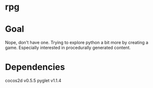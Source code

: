 rpg
===
# Goal
Nope, don't have one. Trying to explore python a bit more by creating a game.
Especially interested in procedurally generated content.


# Dependencies
cocos2d v0.5.5
pyglet v1.1.4
